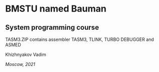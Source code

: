 # BMSTU named Bauman
## System programming course
<p>TASM3.ZIP contains assembler TASM3, TLINK, TURBO DEBUGGER and ASMED</p>
<p>Khizhnyakov Vadim</p>
<p><i>Moscow, 2021</i></p>
